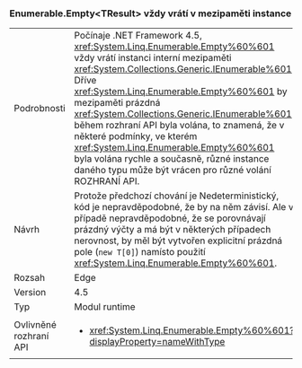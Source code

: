 ### <a name="enumerableemptylttresultgt-always-returns-cached-instance"></a>Enumerable.Empty&lt;TResult&gt; vždy vrátí v mezipaměti instance

|   |   |
|---|---|
|Podrobnosti|Počínaje .NET Framework 4.5, <xref:System.Linq.Enumerable.Empty%60%601> vždy vrátí instanci interní mezipaměti <xref:System.Collections.Generic.IEnumerable%601>. Dříve <xref:System.Linq.Enumerable.Empty%60%601> by mezipaměti prázdná <xref:System.Collections.Generic.IEnumerable%601> během rozhraní API byla volána, to znamená, že v některé podmínky, ve kterém <xref:System.Linq.Enumerable.Empty%60%601> byla volána rychle a současně, různé instance daného typu může být vrácen pro různé volání ROZHRANÍ API.|
|Návrh|Protože předchozí chování je Nedeterministický, kód je nepravděpodobné, že by na něm závisí. Ale v případě nepravděpodobné, že se porovnávají prázdný výčty a má být v některých případech nerovnost, by měl být vytvořen explicitní prázdná pole (<code>new T[0]</code>) namísto použití <xref:System.Linq.Enumerable.Empty%60%601>.|
|Rozsah|Edge|
|Version|4.5|
|Typ|Modul runtime|
|Ovlivněné rozhraní API|<ul><li><xref:System.Linq.Enumerable.Empty%60%601?displayProperty=nameWithType></li></ul>|


